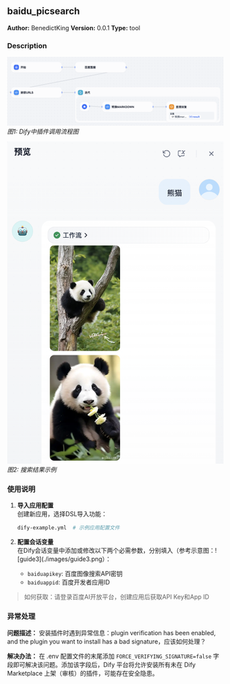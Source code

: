 ## baidu_picsearch

**Author:** BenedictKing
**Version:** 0.0.1
**Type:** tool

### Description

![Dify样例流程图](./images/guide1.png)  
*图1: Dify中插件调用流程图*

![输出效果图](./images/guide2.png)  
*图2: 搜索结果示例*

### 使用说明

1. **导入应用配置**  
   创建新应用，选择DSL导入功能：
   ```bash
   dify-example.yml  # 示例应用配置文件
   ```

2. **配置会话变量**  
   在Dify会话变量中添加或修改以下两个必需参数，分别填入（参考示意图：![guide3](./images/guide3.png）：
   - `baiduapikey`: 百度图像搜索API密钥
   - `baiduappid`: 百度开发者应用ID

> 如何获取：请登录百度AI开放平台，创建应用后获取API Key和App ID

### 异常处理

**问题描述：** 安装插件时遇到异常信息：plugin verification has been enabled, and the plugin you want to install has a bad signature，应该如何处理？

**解决办法：** 在 .env 配置文件的末尾添加 `FORCE_VERIFYING_SIGNATURE=false` 字段即可解决该问题。添加该字段后，Dify 平台将允许安装所有未在 Dify Marketplace 上架（审核）的插件，可能存在安全隐患。


